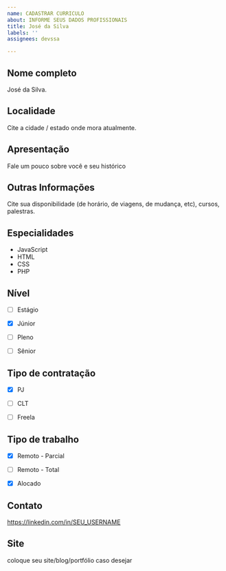 ```yaml
---
name: CADASTRAR CURRICULO
about: INFORME SEUS DADOS PROFISSIONAIS
title: José da Silva
labels: ''
assignees: devssa

---
```


<!--
  ============================
  ATENÇÃO:
  1) Remova os comentários HTML abaixo e preencha com os seus dados.
  2) Não divulgue aqui seu e-mail pessoal e telefone, pois as informações
  abaixo são públicas. Deixe apenas o seu Linkedin para que as empresas
  possam entrar em contato.
  3) Para as opções com checkbox (múltipla escolha), mantenha a marcação
  que está nos comentários, e apenas marque um "x" na sua escolha.
  As opções com checkbox estão assim:
  - [ ] Opção 1
  - [x] Opção 2
  - [ ] Opção 3
  Veja que "Opção 2" está "selecionada", pois tem um "x" dentro dos colchetes.
  As outras opções não selecionadas ficam apenas com um espaço dentro dos
  colchetes.
  
  IMPORTANTE: Na opção selecionada, o "x" deve ser minúsculo, e não deve ter
  espaços em branco dentro do colchetes. Ele precisa ficar exatamente assim: [x]
  Para as outras opções não marcadas, deixe um espaço em branco no colchete, assim: [ ]
  Para visualizar se está tudo correto, antes de publicar seu perfil, clique na 
  aba "Preview".
  4) Não esqueça de colocar cidade/estado no título, seguindo o padrão:
  [Salvador/BA] Maria Joaquina
  ============================
-->

## Nome completo

 José da Silva. 

## Localidade

Cite a cidade / estado onde mora atualmente. 

## Apresentação

Fale um pouco sobre você e seu histórico 

## Outras Informações

 Cite sua disponibilidade (de horário, de viagens, de mudança, etc), cursos, palestras. 

## Especialidades


- JavaScript
- HTML
- CSS
- PHP


## Nível


- [ ] Estágio
- [x] Júnior
- [ ] Pleno
- [ ] Sênior


## Tipo de contratação


- [x] PJ
- [ ] CLT
- [ ] Freela


## Tipo de trabalho


- [x] Remoto - Parcial
- [ ] Remoto - Total
- [x] Alocado


## Contato

 https://linkedin.com/in/SEU_USERNAME 

## Site

 coloque seu site/blog/portfólio caso desejar
